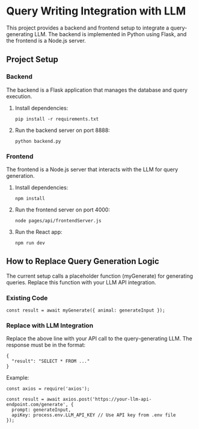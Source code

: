 # Query Writing Integration with LLM

This project provides a backend and frontend setup to integrate a query-generating LLM. The backend is implemented in Python using Flask, and the frontend is a Node.js server.

## Project Setup

### Backend
The backend is a Flask application that manages the database and query execution.

1. Install dependencies:
   ```
   pip install -r requirements.txt
   ```

2. Run the backend server on port 8888:
    ```
    python backend.py
    ```

### Frontend
The frontend is a Node.js server that interacts with the LLM for query generation.

1. Install dependencies:

    ```
    npm install
    ```

2. Run the frontend server on port 4000:

    ```
    node pages/api/frontendServer.js
    ```

3. Run the React app:

    ```
    npm run dev
    ```

## How to Replace Query Generation Logic

The current setup calls a placeholder function (myGenerate) for generating queries. Replace this function with your LLM API integration.

### Existing Code

```
const result = await myGenerate({ animal: generateInput });
```

### Replace with LLM Integration

Replace the above line with your API call to the query-generating LLM. The response must be in the format:

```
{
  "result": "SELECT * FROM ..."
}
```

Example:

```
const axios = require('axios');

const result = await axios.post('https://your-llm-api-endpoint.com/generate', {
  prompt: generateInput,
  apiKey: process.env.LLM_API_KEY // Use API key from .env file
});
```

